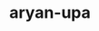---
title: aryan-upa
github: https://github.com/aryan-upa
mode: dark
transition: 3s
archetype:
  - Little Bit of Everything
---